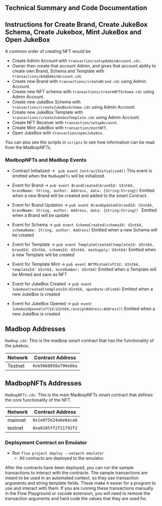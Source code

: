 ## Technical Summary and Code Documentation

## Instructions for Create Brand, Create JukeBox Schema, Create Jukebox, Mint JukeBox and Open JukeBox

A common order of creating NFT would be

- Create Admin Account with `transaction/setupAdminAccount.cdc`.
- Owner then create that account Admin, and gives that account ability to create own Brand, Schema and Template with `transactions/AddAdminAccount.cdc`
- Create new Brand with `transactions/createBrand.cdc` using Admin Account.
- Create new NFT schema with `transactions/createNFTSchema.cdc` using Admin Account.
- Create new JukeBox Schema with `transactions/createJukeBoxSchema.cdc` using Admin Account.
- Create new JukeBox Template with `transactions/createJukeboxTemplate.cdc` using Admin Account.
- Create NFT Receiver with `transaction/setupAccount`.
- Create Mint JukeBox with `transaction/mintNFT`.
- Open JukeBox with `transaction/openJukebox`.

You can also see the scripts in `scripts` to see how information
can be read from the MadbopNFTs.

### MadbopNFTs and Madbop Events

- Contract Initialized ->
  ` pub event ContractInitialized()`
  This event is emitted when the `MadbopNFTs` will be initialized.

- Event for Brand ->
  `pub event BrandCreated(brandId: UInt64, brandName: String, author: Address, data: {String:String})`
  Emitted when a new Brand will be created and added to the smart Contract.

- Event for Brand Updation ->
  `pub event BrandUpdated(brandId: UInt64, brandName: String, author: Address, data: {String:String}) `
  Emitted when a Brand will be update

- Event for Schema ->
  `pub event SchemaCreated(schemaId: UInt64, schemaName: String, author: Address)`
  Emitted when a new Schema will be created

- Event for Template ->
  `pub event TemplateCreated(templateId: UInt64, brandId: UInt64, schemaId: UInt64, maxSupply: UInt64)`
  Emitted when a new Template will be created

- Event for Template Mint ->
  `pub event NFTMinted(nftId: UInt64, templateId: UInt64, mintNumber: UInt64)`
  Emitted when a Template will be Minted and save as NFT

- Event for JukeBox Created ->
  `pub event JukeboxCreated(templateId:UInt64, openDate:UFix64)`
  Emitted when a new JukeBox is created

- Event for JukeBox Opened ->
  `pub event JukeboxOpened(nftId:UInt64,receiptAddress:Address?)`
  Emitted when a new JukeBox is created

## Madbop Addresses

`Madbop.cdc`: This is the madbop smart contract that has the functionality of the jukebox.

| Network | Contract Address     |
| ------- | -------------------- |
| Testnet | `0xb5660858a796e6ba` |

## MadbopNFTs Addresses

`MadbopNFTs.cdc`: This is the main MadbopNFTs smart contract that defines the core functionality of the NFT.

| Network | Contract Address     |
| ------- | -------------------- |
| mainnet | `0x1e075b24abe6eca6` |
| testnet | `0xa8185ff2f21792f2` |

### Deployment Contract on Emulator

- Run `flow project deploy --network emulator`
  - All contracts are deployed to the emulator.

After the contracts have been deployed, you can run the sample transactions
to interact with the contracts. The sample transactions are meant to be used
in an automated context, so they use transaction arguments and string template
fields. These make it easier for a program to use and interact with them.
If you are running these transactions manually in the Flow Playground or
vscode extension, you will need to remove the transaction arguments and
hard code the values that they are used for.
